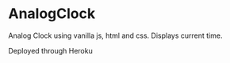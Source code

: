 # AnalogClock
Analog Clock using vanilla js, html and css. Displays current time.

Deployed through Heroku
